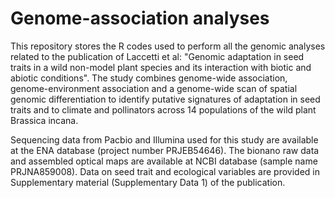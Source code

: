 # Genome-association analyses
This repository stores the R codes used to perform all the genomic analyses related to the publication of Laccetti et al: "Genomic adaptation in seed traits in a wild non-model plant species and its interaction with biotic and abiotic conditions". The study combines genome-wide association, genome-environment association and a genome-wide scan of spatial genomic differentiation to identify putative signatures of adaptation in seed traits and to climate and pollinators across 14 populations of the wild plant Brassica incana.

Sequencing data from Pacbio and Illumina used for this study are available at the ENA database (project number PRJEB54646). The bionano raw data and assembled optical maps are available at NCBI database (sample name PRJNA859008). Data on seed trait and ecological variables are provided in Supplementary material (Supplementary Data 1) of the publication. 




